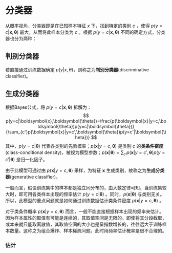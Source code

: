 # 分类器

从概率视角，分类器即是在已知样本特征 $x$ 下，找到特定的类别 $c$ ，使得 $p(y=c|\boldsymbol{x},\boldsymbol{\theta})$ 最大，从而将此样本分类为 $c$ 。根据 $p(y=c|\boldsymbol{x},\boldsymbol{\theta})$ 不同的确定方式，分类器也分为两种：

## 判别分类器

若直接通过训练数据确定 $p(y|x,\theta)$，则称之为**判别分类器**(discriminative classifier)。

## 生成分类器

根据Bayes公式，将 $p(y=c|\boldsymbol{x},\boldsymbol{\theta})$ 拆解为：
$$ p(y=c|\boldsymbol{x},\boldsymbol{\theta})=\frac{p(\boldsymbol{x}|y=c,\boldsymbol{\theta})p(y=c|\boldsymbol{\theta})}{\sum_{c'}p(\boldsymbol{x}|y=c',\boldsymbol{\theta})p(y=c'|\boldsymbol{\theta})} $$
其中，$p(y=c|\boldsymbol{\theta})$ 代表各类别的先验概率；$p(\boldsymbol{x}|y=c,\boldsymbol{\theta})$ 是类别 $c$ 的**类条件密度**(class-conditional density)，被视为模型参数；$p(\boldsymbol{x}|\boldsymbol{\theta})=\sum_{c'}p(\boldsymbol{x}|y=c',\boldsymbol{\theta})p(y=c'|\boldsymbol{\theta})$ 是归一化因子。

由于此模型可通过由 $p(\boldsymbol{x}|y=c,\boldsymbol{\theta})$ 采样，为特征 $\boldsymbol{x}$ 生成类别，故称之为**生成分类器**(generative classifier)。

一般而言，假设训练集中的样本都是独立同分布的，由大数定律可知，当训练集较大时，即可用各类样本出现的频率估计 $p(y=c|\boldsymbol{\theta})$ 。同时，$p(\boldsymbol{x}|\boldsymbol{\theta})$ 与类别无关。所以，此模型的重点问题就是如何通过训练数据估计类条件密度 $p(\boldsymbol{x}|y=c,\boldsymbol{\theta})$ 。

对于类条件概率 $p(\boldsymbol{x}|y=c,\boldsymbol{\theta})$ 而言，一般不能直接根据样本出现的频率来估计。因为样本属性的取值有可能是连续的，其取值空间是无限的。即使将其分段截取，或本来就只能取离散值，其取值空间的大小也是呈指数增长的，往往远大于训练样本数量。这称之为组合爆炸、样本稀疏问题。此时用频率估计概率是很不合理的。

### 估计

